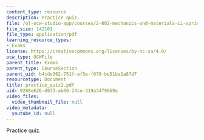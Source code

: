 ```yaml
---
content_type: resource
description: Practice quiz.
file: /ol-ocw-studio-app/courses/2-002-mechanics-and-materials-ii-spring-2004/9208e626d933ab6024ce319a3479869a_practice_quiz2.pdf
file_size: 142101
file_type: application/pdf
learning_resource_types:
- Exams
license: https://creativecommons.org/licenses/by-nc-sa/4.0/
ocw_type: OCWFile
parent_title: Exams
parent_type: CourseSection
parent_uid: b4cde362-751f-af5e-f070-be51ba1a87d7
resourcetype: Document
title: practice_quiz2.pdf
uid: 9208e626-d933-ab60-24ce-319a3479869a
video_files:
  video_thumbnail_file: null
video_metadata:
  youtube_id: null
---
```

Practice quiz.